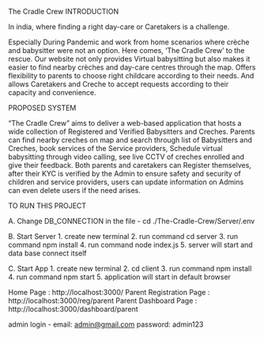The Cradle Crew
INTRODUCTION

In india, where finding a right day-care or Caretakers is a challenge.

Especially During Pandemic and work from home scenarios where crèche and babysitter were not an option. Here comes, ‘The Cradle Crew’ to the rescue. Our website not only provides Virtual babysitting but also makes it easier to find nearby crèches and day-care centres through the map. Offers flexibility to parents to choose right childcare according to their needs. And allows Caretakers and Creche to accept requests according to their capacity and convenience.

PROPOSED SYSTEM

“The Cradle Crew” aims to deliver a web-based application that hosts a wide collection of Registered and Verified Babysitters and Creches. Parents can find nearby creches on map and search through list of Babysitters and Creches, book services of the Service providers, Schedule virtual babysitting through video calling, see live CCTV of creches enrolled and give their feedback. Both parents and caretakers can Register themselves, after their KYC is verified by the Admin to ensure safety and security of children and service providers, users can update information on Admins can even delete users if the need arises.

TO RUN THIS PROJECT

A. Change DB_CONNECTION in the file - cd ./The-Cradle-Crew/Server/.env

B. Start Server 1. create new terminal 2. run command cd server 3. run command npm install 4. run command node index.js 5. server will start and data base connect itself

C. Start App 1. create new terminal 2. cd client 3. run command npm install 4. run command npm start 5. application will start in default browser

Home Page : http://localhost:3000/ Parent Registration Page : http://localhost:3000/reg/parent Parent Dashboard Page : http://localhost:3000/dashboard/parent

admin login - email: admin@gmail.com password: admin123
